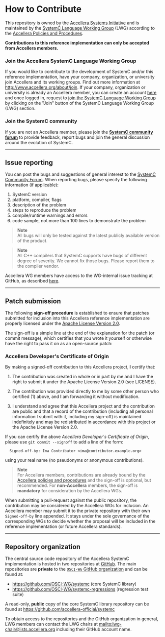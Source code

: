 How to Contribute
=================

 This repository is owned by the [Accellera Systems Initiative][1] and
 is maintained by the [SystemC Language Working Group][2] (LWG)
 according to the [Accellera Policies and Procedures][3].

 **Contributions to this reference implementation can only be
   accepted from Accellera members.**

### Join the Accellera SystemC Language Working Group

 If you would like to contribute to the development of SystemC and/or this
 reference implementation, have your company, organization, or university
 join Accellera and its working groups.
 Find out more information at http://www.accellera.org/about/join.
 If your company, organization or university is already an Accellera member,
 you can create an account [here][6] and once logged in, request to [join the SystemC Language Working Group][4] by clicking on the "Join" button of the SystemC Language Working Group (LWG) section.

### Join the SystemC community

 If you are not an Accellera member, please join the **[SystemC community
 forum][5]** to provide feedback, report bugs and join the general
 discussion around the evolution of SystemC.

[1]: https://www.accellera.org
[2]: https://accellera.org/activities/working-groups/systemc-language
[3]: https://accellera.org/about/policies-and-procedures
[4]: https://workspace.accellera.org/workgroup/index
[5]: https://forums.accellera.org/forum/9-systemc/
[6]: https://workspace.accellera.org/site/login


---------------------------------------------------------------------
Issue reporting
---------------------------------------------------------------------

You can post the bugs and suggestions of general interest to the
[SystemC Community Forum][5].  When reporting bugs, please specify
the following information (if applicable):

  1. SystemC version
  2. platform, compiler, flags
  3. description of the problem
  4. steps to reproduce the problem
  5. compile/runtime warnings and errors
  6. code sample, not more than 100 lines to demonstrate the problem

> **Note**  
>  All bugs will only be tested against the latest publicly available
>  version of the product.

> **Note**  
>  All C++ compilers that SystemC supports have bugs of different
>  degree of severity. We cannot fix those bugs.
>  Please report them to the compiler vendor.

Accellera WG members have access to the WG-internal issue tracking
at GitHub, as described [here][7].

[7]: docs/DEVELOPMENT.md#issue-tracking

---------------------------------------------------------------------
Patch submission
---------------------------------------------------------------------

The following **sign-off procedure** is established to ensure that
patches submitted for inclusion into this Accellera reference
implementation are properly licensed under the
[Apache License Version 2.0](LICENSE).

The sign-off is a simple line at the end of the explanation for the
patch (or commit message), which certifies that you wrote it yourself
or otherwise have the right to pass it on as an open-source patch:

### Accellera Developer's Certificate of Origin

By making a signed-off contribution to this Accellera project,
I certify that:

 1. The contribution was created in whole or in part by me and I have
    the right to submit it under the Apache License Version 2.0
    (see LICENSE).

 2. The contribution was provided directly to me by some other person
    who certified (1) above, and I am forwarding it without
    modification.

 3. I understand and agree that this Accellera project and the
    contribution are public and that a record of the contribution
    (including all personal information I submit with it, including
    my sign-off) is maintained indefinitely and may be redistributed
    in accordance with this project or the Apache License Version 2.0.

If you can certify the above *Accellera Developer's Certificate of Origin*,
please use `git commit --signoff` to add a line of the form:
```
  Signed-off-by: Ima Contributor <ima@contributor.example.org>
```
using your real name (no pseudonyms or anonymous contributions).

> **Note**  
> For Accellera members, contributions are already bound by the
> [Accellera policies and procedures][3] and the sign-off is optional,
> but recommended.  For **non-Accellera** members, the sign-off is
> **mandatory** for consideration by the Accellera WGs.

When submitting a pull-request against the public repository, the
contribution may be considered by the Accellera WGs for inclusion.
An Accellera member may submit it to the private repository with their
own `Signed-off-by` line appended.  It stays under the sole governance
of the corresponding WGs to decide whether the proposal will be included
in the reference implementation (or future Accellera standards).

---------------------------------------------------------------------
Repository organization
---------------------------------------------------------------------

The central source code repository of the Accellera SystemC implementation
is hosted in two repositories at [GitHub](http://github.com).  The main
repositories are **private** to the [`OSCI-WG` GitHub organization][7] and
can be found at:

 * https://github.com/OSCI-WG/systemc             (core SystemC library)
 * https://github.com/OSCI-WG/systemc-regressions (regression test suite)

A read-only, **public** copy of the core SystemC library repository can be found at https://github.com/accellera-official/systemc

To obtain access to the repositories and the GitHub organization in general,
LWG members can contact the LWG chairs at <mailto:lwg-chair@lists.accellera.org>
including their GitHub account name.

[7]: https://github.com/osci-wg "Accellera WG GitHub organization"
